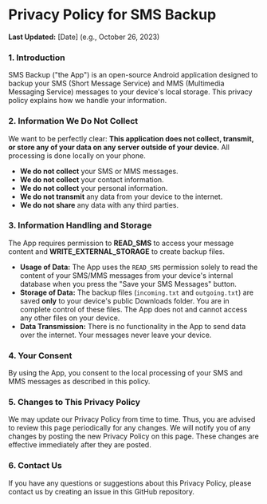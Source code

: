 # Privacy Policy for SMS Backup

**Last Updated:** [Date] (e.g., October 26, 2023)

### 1. Introduction

SMS Backup ("the App") is an open-source Android application designed to backup your SMS (Short Message Service) and MMS (Multimedia Messaging Service) messages to your device's local storage. This privacy policy explains how we handle your information.

### 2. Information We Do Not Collect

We want to be perfectly clear: **This application does not collect, transmit, or store any of your data on any server outside of your device.** All processing is done locally on your phone.

*   **We do not collect** your SMS or MMS messages.
*   **We do not collect** your contact information.
*   **We do not collect** your personal information.
*   **We do not transmit** any data from your device to the internet.
*   **We do not share** any data with any third parties.

### 3. Information Handling and Storage

The App requires permission to **READ_SMS** to access your message content and **WRITE_EXTERNAL_STORAGE** to create backup files.

*   **Usage of Data:** The App uses the `READ_SMS` permission solely to read the content of your SMS/MMS messages from your device's internal database when you press the "Save your SMS Messages" button.
*   **Storage of Data:** The backup files (`incoming.txt` and `outgoing.txt`) are saved **only** to your device's public Downloads folder. You are in complete control of these files. The App does not and cannot access any other files on your device.
*   **Data Transmission:** There is no functionality in the App to send data over the internet. Your messages never leave your device.

### 4. Your Consent

By using the App, you consent to the local processing of your SMS and MMS messages as described in this policy.

### 5. Changes to This Privacy Policy

We may update our Privacy Policy from time to time. Thus, you are advised to review this page periodically for any changes. We will notify you of any changes by posting the new Privacy Policy on this page. These changes are effective immediately after they are posted.

### 6. Contact Us

If you have any questions or suggestions about this Privacy Policy, please contact us by creating an issue in this GitHub repository.
